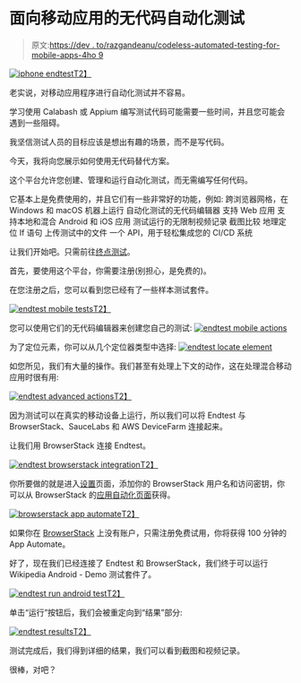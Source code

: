 # 面向移动应用的无代码自动化测试

> 原文:[https://dev . to/razgandeanu/codeless-automated-testing-for-mobile-apps-4ho 9](https://dev.to/razgandeanu/codeless-automated-testing-for-mobile-apps-4ho9)

[![iphone endtest](../Images/249a51bf59e7e5ec377a55e76ab1ce23.png)T2】](https://res.cloudinary.com/practicaldev/image/fetch/s--vTWLzoXs--/c_limit%2Cf_auto%2Cfl_progressive%2Cq_auto%2Cw_880/https://2672686a4cf38e8c2458-2712e00ea34e3076747650c92426bbb5.ssl.cf1.rackcdn.com/2017-11-08-19-27-06.jpeg)

老实说，对移动应用程序进行自动化测试并不容易。

学习使用 Calabash 或 Appium 编写测试代码可能需要一些时间，并且您可能会遇到一些阻碍。

我坚信测试人员的目标应该是想出有趣的场景，而不是写代码。

今天，我将向您展示如何使用无代码替代方案。

这个平台允许您创建、管理和运行自动化测试，而无需编写任何代码。

它基本上是免费使用的，并且它们有一些非常好的功能，例如:
跨浏览器网格，在 Windows 和 macOS 机器上运行
自动化测试的无代码编辑器
支持 Web 应用
支持本地和混合 Android 和 iOS 应用
测试运行的无限制视频记录
截图比较
地理定位
If 语句
上传测试中的文件
一个 API，用于轻松集成您的 CI/CD 系统

让我们开始吧。只需前往[终点测试](https://endtest.io)。

首先，要使用这个平台，你需要注册(别担心，是免费的)。

在您注册之后，您可以看到您已经有了一些样本测试套件。

[![endtest mobile tests](../Images/ef2811b0c33e22cc5935afce9fb3c0fa.png)T2】](https://res.cloudinary.com/practicaldev/image/fetch/s--1RTSSVm0--/c_limit%2Cf_auto%2Cfl_progressive%2Cq_auto%2Cw_880/https://i.imgur.com/b3FSLWQ.png)

您可以使用它们的无代码编辑器来创建您自己的测试:
[![endtest mobile actions](../Images/0d49597202b01bf0d5e293bfdd519ea7.png)](https://res.cloudinary.com/practicaldev/image/fetch/s--YL3U7VvQ--/c_limit%2Cf_auto%2Cfl_progressive%2Cq_auto%2Cw_880/https://i.imgur.com/CmuCDeA.png)

为了定位元素，你可以从几个定位器类型中选择:
[![endtest locate element](../Images/e3759407a474e8936e2ae6bb5a4ab2a9.png)](https://res.cloudinary.com/practicaldev/image/fetch/s--SSAs3P3Q--/c_limit%2Cf_auto%2Cfl_progressive%2Cq_auto%2Cw_880/https://i.imgur.com/5vU1lGk.png)

如您所见，我们有大量的操作。我们甚至有处理上下文的动作，这在处理混合移动应用时很有用:

[![endtest advanced actions](../Images/ee9f8ddcf904eaeb1bedc5582ec57f47.png)T2】](https://res.cloudinary.com/practicaldev/image/fetch/s--jb_K_XD6--/c_limit%2Cf_auto%2Cfl_progressive%2Cq_auto%2Cw_880/https://i.imgur.com/Zy0ERdo.png)

因为测试可以在真实的移动设备上运行，所以我们可以将 Endtest 与 BrowserStack、SauceLabs 和 AWS DeviceFarm 连接起来。

让我们用 BrowserStack 连接 Endtest。

[![endtest browserstack integration](../Images/21bd110a466a73340193c1d4996e42a1.png)T2】](https://res.cloudinary.com/practicaldev/image/fetch/s--6d26gOJt--/c_limit%2Cf_auto%2Cfl_progressive%2Cq_auto%2Cw_880/https://i.imgur.com/UiILxna.png)

你所要做的就是进入[设置](https://endtest.io/settings)页面，添加你的 BrowserStack 用户名和访问密钥，你可以从 BrowserStack 的[应用自动化页面](https://app-automate.browserstack.com/dashboard)获得。

[![browserstack app automate](../Images/382787153346736d3f371d45e3edcb89.png)T2】](https://res.cloudinary.com/practicaldev/image/fetch/s--vAGxcJTE--/c_limit%2Cf_auto%2Cfl_progressive%2Cq_auto%2Cw_880/https://i.imgur.com/7xk7LiN.png)

如果你在 [BrowserStack](https://browserstack.com) 上没有账户，只需注册免费试用，你将获得 100 分钟的 App Automate。

好了，现在我们已经连接了 Endtest 和 BrowserStack，我们终于可以运行 Wikipedia Android - Demo 测试套件了。

[![endtest run android test](../Images/fe935aac716a7aabd9b8db1cbe1f459a.png)T2】](https://res.cloudinary.com/practicaldev/image/fetch/s--yeEAXuu0--/c_limit%2Cf_auto%2Cfl_progressive%2Cq_auto%2Cw_880/https://i.imgur.com/90YBMeg.png)

单击“运行”按钮后，我们会被重定向到“结果”部分:

[![endtest results](../Images/630ec2994c52750ae5c93e9ab4926186.png)T2】](https://res.cloudinary.com/practicaldev/image/fetch/s--VmwYYYAI--/c_limit%2Cf_auto%2Cfl_progressive%2Cq_auto%2Cw_880/https://i.imgur.com/4nSFGgS.png)

测试完成后，我们得到详细的结果，我们可以看到截图和视频记录。

很棒，对吧？